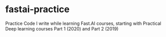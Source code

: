 # fastai-practice
Practice Code I write while learning Fast.AI courses, starting with Practical Deep learning courses Part 1 (2020) and Part 2 (2019)
